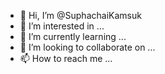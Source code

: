 - 👋 Hi, I’m @SuphachaiKamsuk
- 👀 I’m interested in ...
- 🌱 I’m currently learning ...
- 💞️ I’m looking to collaborate on ...
- 📫 How to reach me ...

<!---
SuphachaiKamsuk/SuphachaiKamsuk is a ✨ special ✨ repository because its `README.md` (this file) appears on your GitHub profile.
You can click the Preview link to take a look at your changes.
--->
